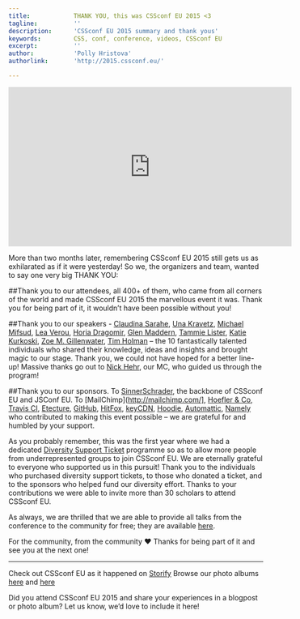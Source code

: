 ```yaml
---
title:            THANK YOU, this was CSSconf EU 2015 <3
tagline:          ''
description:      'CSSconf EU 2015 summary and thank yous'
keywords:         CSS, conf, conference, videos, CSSconf EU
excerpt:          ''
author:           'Polly Hristova'
authorlink:       'http://2015.cssconf.eu/'

---
```

<iframe width="560" height="315" src="https://www.youtube.com/embed/yO-ypk8HOfg?list=PL37ZVnwpeshHoV6GgvG9WWAP6rjnEdAs9" frameborder="0" allowfullscreen></iframe>

More than two months later, remembering CSSconf EU 2015 still gets us as exhilarated as if it were yesterday! So we, the organizers and team, wanted to say one very big THANK YOU:

##Thank you 
to our attendees, all 400+ of them, who came from all corners of the world and made CSSconf EU 2015 the marvellous event it was. Thank you for being part of it, it wouldn’t have been possible without you!

##Thank you 
to our speakers - [Claudina Sarahe](https://twitter.com/itsmisscs), [Una Kravetz](https://twitter.com/una), [Michael Mifsud](https://twitter.com/xzyfer), [Lea Verou](https://twitter.com/leaverou), [Horia Dragomir](https://twitter.com/hdragomir), [Glen Maddern](https://twitter.com/glenmaddern), [Tammie Lister](https://twitter.com/karmatosed), [Katie Kurkoski](https://twitter.com/katiek2),  [Zoe M. Gillenwater](https://twitter.com/zomigi), [Tim Holman](https://twitter.com/twholman) – the 10 fantastically talented individuals who shared their knowledge, ideas and insights and brought magic to our stage. Thank you, we could not have hoped for a better line-up! Massive thanks go out to [Nick Hehr](https://twitter.com/hipsterbrown), our MC, who guided us through the program!

##Thank you 
to our sponsors. To [SinnerSchrader](https://sinnerschrader.com), the backbone of CSSconf EU and JSConf EU. To [MailChimp](http://mailchimp.com/], [Hoefler & Co](http://www.typography.com/cloud/welcome/?utm_source=CSSConf2015&utm_medium=SponsorshipLogo&utm_campaign=WebfontsByHco), [Travis CI](https://travis-ci.org/), [Etecture](http://www.etecture.de/), [GitHub](http://github.com/), [HitFox](http://hitfoxgroup.com/), [keyCDN](https://www.keycdn.com/), [Hoodie](http://hood.ie/), [Automattic](https://automattic.com/), [Namely](http://www.namely.com/) who contributed to making this event possible – we are grateful for and humbled by your support.

As you probably remember, this was the first year where we had a dedicated [Diversity Support Ticket](http://2015.cssconf.eu/diversity-support-tickets/) programme so as to allow more people from underrepresented groups to join CSSconf EU. We are eternally grateful to everyone who supported us in this pursuit! Thank you to the individuals who purchased diversity support tickets, to those who donated a ticket, and to the sponsors who helped fund our diversity effort. Thanks to your contributions we were able to invite more than 30 scholars to attend CSSconf EU.

As always, we are thrilled that we are able to provide all talks from the conference to the community for free; they are available [here](https://www.youtube.com/playlist?list=PL37ZVnwpeshHoV6GgvG9WWAP6rjnEdAs9).

For the community, from the community ❤ Thanks for being part of it and see you at the next one!

<hr>

Check out CSSconf EU as it happened on [Storify](https://storify.com/CSSconfEU/cssconf-eu-2015)
Browse our photo albums [here](https://www.flickr.com/photos/126843898@N02/sets/72157658809402940/) and [here](https://www.flickr.com/photos/see_also/albums/72157659216823965)

Did you attend CSSconf EU 2015 and share your experiences in a blogpost or photo album? Let us know, we’d love to include it here!
